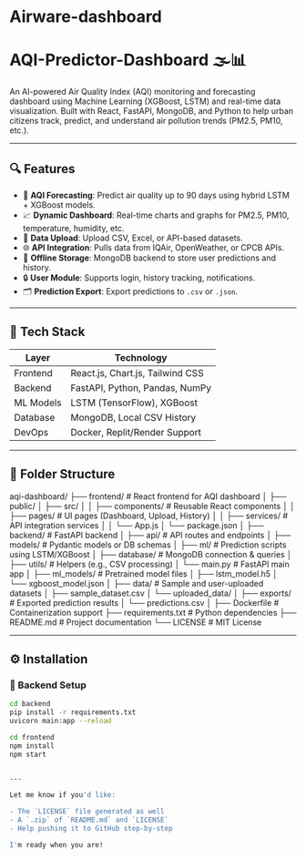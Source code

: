 # Airware-dashboard
# AQI-Predictor-Dashboard 🌫️📊

An AI-powered Air Quality Index (AQI) monitoring and forecasting dashboard using Machine Learning (XGBoost, LSTM) and real-time data visualization. Built with React, FastAPI, MongoDB, and Python to help urban citizens track, predict, and understand air pollution trends (PM2.5, PM10, etc.).

---

## 🔍 Features

- 🧠 **AQI Forecasting**: Predict air quality up to 90 days using hybrid LSTM + XGBoost models.
- 📈 **Dynamic Dashboard**: Real-time charts and graphs for PM2.5, PM10, temperature, humidity, etc.
- 📂 **Data Upload**: Upload CSV, Excel, or API-based datasets.
- 🌐 **API Integration**: Pulls data from IQAir, OpenWeather, or CPCB APIs.
- 💾 **Offline Storage**: MongoDB backend to store user predictions and history.
- 🔒 **User Module**: Supports login, history tracking, notifications.
- 🗂️ **Prediction Export**: Export predictions to `.csv` or `.json`.

---

## 🚀 Tech Stack

| Layer         | Technology                          |
|--------------|--------------------------------------|
| Frontend     | React.js, Chart.js, Tailwind CSS     |
| Backend      | FastAPI, Python, Pandas, NumPy       |
| ML Models    | LSTM (TensorFlow), XGBoost           |
| Database     | MongoDB, Local CSV History           |
| DevOps       | Docker, Replit/Render Support        |

---

## 📁 Folder Structure
aqi-dashboard/
├── frontend/                       # React frontend for AQI dashboard
│   ├── public/
│   ├── src/
│   │   ├── components/             # Reusable React components
│   │   ├── pages/                  # UI pages (Dashboard, Upload, History)
│   │   ├── services/               # API integration services
│   │   └── App.js
│   └── package.json
│
├── backend/                        # FastAPI backend
│   ├── api/                        # API routes and endpoints
│   ├── models/                     # Pydantic models or DB schemas
│   ├── ml/                         # Prediction scripts using LSTM/XGBoost
│   ├── database/                   # MongoDB connection & queries
│   ├── utils/                      # Helpers (e.g., CSV processing)
│   └── main.py                     # FastAPI main app
│
├── ml_models/                      # Pretrained model files
│   ├── lstm_model.h5
│   └── xgboost_model.json
│
├── data/                           # Sample and user-uploaded datasets
│   ├── sample_dataset.csv
│   └── uploaded_data/
│
├── exports/                        # Exported prediction results
│   └── predictions.csv
│
├── Dockerfile                      # Containerization support
├── requirements.txt                # Python dependencies
├── README.md                       # Project documentation
└── LICENSE                         # MIT License


---

## ⚙️ Installation

### 🐍 Backend Setup

```bash
cd backend
pip install -r requirements.txt
uvicorn main:app --reload

cd frontend
npm install
npm start


---

Let me know if you'd like:

- The `LICENSE` file generated as well
- A `.zip` of `README.md` and `LICENSE`
- Help pushing it to GitHub step-by-step

I'm ready when you are!
